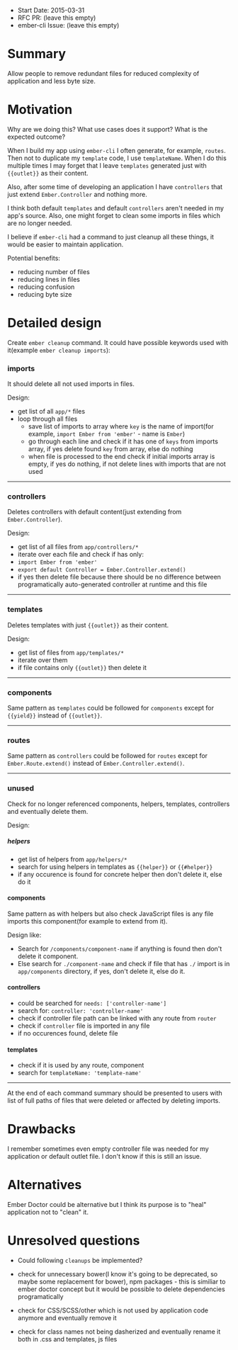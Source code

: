 - Start Date: 2015-03-31
- RFC PR: (leave this empty)
- ember-cli Issue: (leave this empty)

# Summary

Allow people to remove redundant files for reduced complexity of application and less byte size.

# Motivation

Why are we doing this? What use cases does it support? What is the expected outcome?

When I build my app using `ember-cli` I often generate, for example, `routes`. Then not to duplicate my `template` code, I use `templateName`. When I do this multiple times I may forget that I leave `templates` generated just with `{{outlet}}` as their content.

Also, after some time of developing an application I have `controllers` that just extend `Ember.Controller` and nothing more.

I think both default `templates` and default `controllers` aren't needed in my app's source. Also, one might forget to clean some imports in files which are no longer needed.

I believe if `ember-cli` had a command to just cleanup all these things, it would be easier to maintain application.

Potential benefits:
  - reducing number of files
  - reducing lines in files
  - reducing confusion
  - reducing byte size

# Detailed design

Create `ember cleanup` command. It could have possible keywords used with it(example `ember cleanup imports`):

### imports
It should delete all not used imports in files.

Design:
- get list of all `app/*` files
- loop through all files
  - save list of imports to array where `key` is the name of import(for example, `import Ember from 'ember'` - name is `Ember`)
  - go through each line and check if it has one of `keys` from imports array, if yes delete found `key` from array, else do nothing
  - when file is processed to the end check if initial imports array is empty, if yes do nothing, if not delete lines with imports that are not used

---

### controllers
Deletes controllers with default content(just extending from `Ember.Controller`).

Design:
- get list of all files from `app/controllers/*`
- iterate over each file and check if has only:
 - `import Ember from 'ember'`
 - `export default Controller = Ember.Controller.extend()`
- if yes then delete file because there should be no difference between programatically auto-generated controller at runtime and this file

---

### templates
Deletes templates with just `{{outlet}}` as their content.

Design:
- get list of files from `app/templates/*`
- iterate over them
- if file contains only `{{outlet}}` then delete it

---

### components
Same pattern as `templates` could be followed for `components` except for `{{yield}}` instead of `{{outlet}}`.

---

### routes
Same pattern as `controllers` could be followed for `routes` except for `Ember.Route.extend()` instead of `Ember.Controller.extend()`.

---

### unused
Check for no longer referenced components, helpers, templates, controllers and eventually delete them.

Design:
##### helpers
- get list of helpers from `app/helpers/*`
- search for using helpers in templates as `{{helper}}` or `{{#helper}}`
- if any occurence is found for concrete helper then don't delete it, else do it

#### components
Same pattern as with helpers but also check JavaScript files is any file imports this component(for example to extend from it).

Design like:
- Search for `/components/component-name` if anything is found then don't delete it component.
- Else search for `./component-name` and check if file that has `./` import is in `app/components` directory, if yes, don't delete it, else do it.

#### controllers
- could be searched for `needs: ['controller-name']`
- search for: `controller: 'controller-name'`
- check if controller file path can be linked with any route from `router`
- check if `controller` file is imported in any file
- if no occurences found, delete file

#### templates
- check if it is used by any route, component
- search for `templateName: 'template-name'`

------------------
At the end of each command summary should be presented to users with list of full paths of files that were deleted or affected by deleting imports.


# Drawbacks

I remember sometimes even empty controller file was needed for my application or default outlet file. I don't know if this is still an issue.

# Alternatives

Ember Doctor could be alternative but I think its purpose is to "heal" application not to "clean" it.

# Unresolved questions

- Could following `cleanups` be implemented?
 - check for unnecessary bower(I know it's going to be deprecated, so maybe some replacement for bower), npm packages - this is similiar to ember doctor concept but it would be possible to delete dependencies programatically

 - check for CSS/SCSS/other which is not used by application code anymore and eventually remove it

 - check for class names not being dasherized and eventually rename it both in .css and templates, js files
